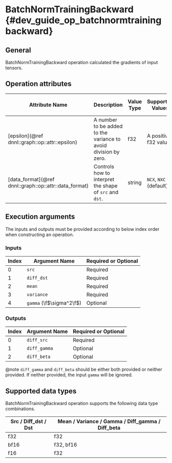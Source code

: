 BatchNormTrainingBackward {#dev_guide_op_batchnormtrainingbackward}
===================================================================

## General

BatchNormTrainingBackward operation calculated the gradients of input tensors.

## Operation attributes

Attribute Name | Description | Value Type |Supported Values | Required or Optional
-- | -- | --| --|--
[epsilon](@ref dnnl::graph::op::attr::epsilon) | A number to be added to the variance to avoid division by zero. |f32 |A positive f32 value  | Required
[data_format](@ref dnnl::graph::op::attr::data_format) |Controls how to interpret the shape of `src` and `dst`.| string|`NCX`, `NXC` (default) | Optional

## Execution arguments

The inputs and outputs must be provided according to below index order when
constructing an operation.

### Inputs

Index | Argument Name | Required or Optional
-- | -- | --
0|`src` | Required
1|`diff_dst` | Required
2|`mean`|Required
3|`variance` | Required
4|`gamma` (\f$\sigma^2\f$)|Optional

### Outputs

Index | Argument Name | Required or Optional
-- | -- | --
0|`diff_src` | Required
1|`diff_gamma` | Optional
2|`diff_beta` | Optional

@note `diff_gamma` and `diff_beta` should be either both provided or neither
provided. If neither provided, the input `gamma` will be ignored.

## Supported data types

BatchNormTrainingBackward operation supports the following data type
combinations.

Src / Diff_dst / Dst | Mean / Variance / Gamma / Diff_gamma / Diff_beta
--|--
f32 | f32
bf16 | f32, bf16
f16 | f32
